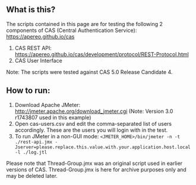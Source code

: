 ## What is this?

The scripts contained in this page are for testing the following 2 components of CAS (Central Authentication Service): https://apereo.github.io/cas  
1. CAS REST API: https://apereo.github.io/cas/development/protocol/REST-Protocol.html   
2. CAS User Interface   

Note: The scripts were tested against CAS 5.0 Release Candidate 4.

## How to run:

1. Download Apache JMeter: http://jmeter.apache.org/download_jmeter.cgi (Note: Version 3.0 r1743807 used in this example)  
2. Open cas-users.csv and edit the comma-separated list of users accordingly.  These are the users you will login with in the test.   
3. To run JMeter in a non-GUI mode: `<JMETER_HOME>/bin/jmeter -n -t ./rest-api.jmx -Jserver=please.replace.this.value.with.your.application.host.local -l ./log.jtl`  

Please note that Thread-Group.jmx was an original script used in earlier versions of CAS.  Thread-Group.jmx is here for archive purposes only and may be deleted later.  
